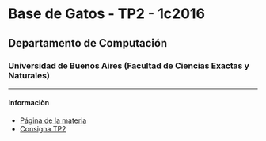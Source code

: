 # Base de Gatos - TP2 - 1c2016
## Departamento de Computación
### Universidad de Buenos Aires (Facultad de Ciencias Exactas y Naturales)

------------

#### Informaciòn
* [Página de la materia](http://www.dc.uba.ar/materias/bd/2016/c1)
* [Consigna TP2](http://www.dc.uba.ar/materias/bd/2016/c1/descargas/TP2/TP2)
